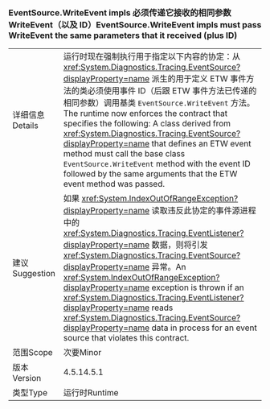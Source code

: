 ### <a name="eventsourcewriteevent-impls-must-pass-writeevent-the-same-parameters-that-it-received-plus-id"></a><span data-ttu-id="1a81d-101">EventSource.WriteEvent impls 必须传递它接收的相同参数 WriteEvent（以及 ID）</span><span class="sxs-lookup"><span data-stu-id="1a81d-101">EventSource.WriteEvent impls must pass WriteEvent the same parameters that it received (plus ID)</span></span>

|   |   |
|---|---|
|<span data-ttu-id="1a81d-102">详细信息</span><span class="sxs-lookup"><span data-stu-id="1a81d-102">Details</span></span>|<span data-ttu-id="1a81d-103">运行时现在强制执行用于指定以下内容的协定：从 <xref:System.Diagnostics.Tracing.EventSource?displayProperty=name> 派生的用于定义 ETW 事件方法的类必须使用事件 ID（后跟 ETW 事件方法已传递的相同参数）调用基类 <code>EventSource.WriteEvent</code> 方法。</span><span class="sxs-lookup"><span data-stu-id="1a81d-103">The runtime now enforces the contract that specifies the following: A class derived from <xref:System.Diagnostics.Tracing.EventSource?displayProperty=name> that defines an ETW event method must call the base class <code>EventSource.WriteEvent</code> method with the event ID followed by the same arguments that the ETW event method was passed.</span></span>|
|<span data-ttu-id="1a81d-104">建议</span><span class="sxs-lookup"><span data-stu-id="1a81d-104">Suggestion</span></span>|<span data-ttu-id="1a81d-105">如果 <xref:System.IndexOutOfRangeException?displayProperty=name> 读取违反此协定的事件源进程中的 <xref:System.Diagnostics.Tracing.EventListener?displayProperty=name> 数据，则将引发 <xref:System.Diagnostics.Tracing.EventSource?displayProperty=name> 异常。</span><span class="sxs-lookup"><span data-stu-id="1a81d-105">An <xref:System.IndexOutOfRangeException?displayProperty=name> exception is thrown if an <xref:System.Diagnostics.Tracing.EventListener?displayProperty=name> reads <xref:System.Diagnostics.Tracing.EventSource?displayProperty=name> data in process for an event source that violates this contract.</span></span>|
|<span data-ttu-id="1a81d-106">范围</span><span class="sxs-lookup"><span data-stu-id="1a81d-106">Scope</span></span>|<span data-ttu-id="1a81d-107">次要</span><span class="sxs-lookup"><span data-stu-id="1a81d-107">Minor</span></span>|
|<span data-ttu-id="1a81d-108">版本</span><span class="sxs-lookup"><span data-stu-id="1a81d-108">Version</span></span>|<span data-ttu-id="1a81d-109">4.5.1</span><span class="sxs-lookup"><span data-stu-id="1a81d-109">4.5.1</span></span>|
|<span data-ttu-id="1a81d-110">类型</span><span class="sxs-lookup"><span data-stu-id="1a81d-110">Type</span></span>|<span data-ttu-id="1a81d-111">运行时</span><span class="sxs-lookup"><span data-stu-id="1a81d-111">Runtime</span></span>|

